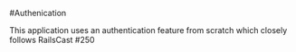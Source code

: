 #Authenication

This application uses an authentication feature from scratch which closely follows RailsCast #250
